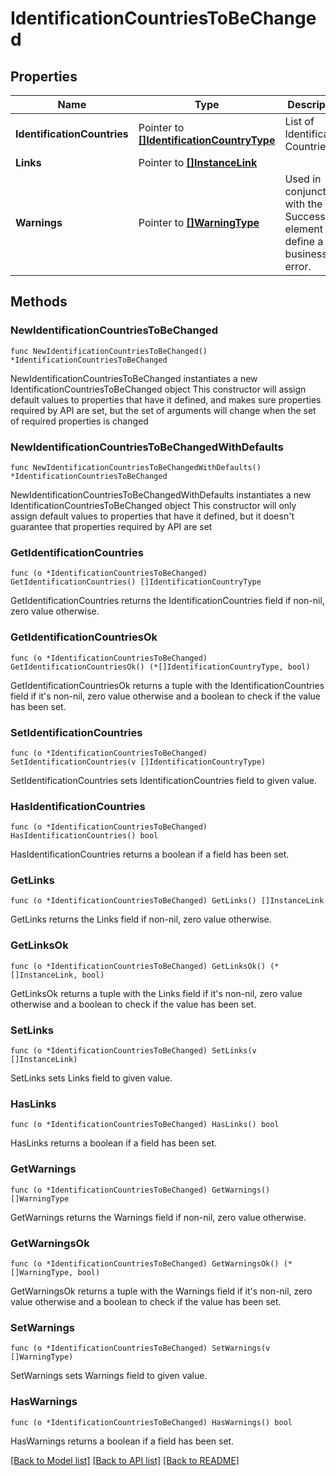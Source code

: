 # IdentificationCountriesToBeChanged

## Properties

Name | Type | Description | Notes
------------ | ------------- | ------------- | -------------
**IdentificationCountries** | Pointer to [**[]IdentificationCountryType**](IdentificationCountryType.md) | List of Identification Countries. | [optional] 
**Links** | Pointer to [**[]InstanceLink**](InstanceLink.md) |  | [optional] 
**Warnings** | Pointer to [**[]WarningType**](WarningType.md) | Used in conjunction with the Success element to define a business error. | [optional] 

## Methods

### NewIdentificationCountriesToBeChanged

`func NewIdentificationCountriesToBeChanged() *IdentificationCountriesToBeChanged`

NewIdentificationCountriesToBeChanged instantiates a new IdentificationCountriesToBeChanged object
This constructor will assign default values to properties that have it defined,
and makes sure properties required by API are set, but the set of arguments
will change when the set of required properties is changed

### NewIdentificationCountriesToBeChangedWithDefaults

`func NewIdentificationCountriesToBeChangedWithDefaults() *IdentificationCountriesToBeChanged`

NewIdentificationCountriesToBeChangedWithDefaults instantiates a new IdentificationCountriesToBeChanged object
This constructor will only assign default values to properties that have it defined,
but it doesn't guarantee that properties required by API are set

### GetIdentificationCountries

`func (o *IdentificationCountriesToBeChanged) GetIdentificationCountries() []IdentificationCountryType`

GetIdentificationCountries returns the IdentificationCountries field if non-nil, zero value otherwise.

### GetIdentificationCountriesOk

`func (o *IdentificationCountriesToBeChanged) GetIdentificationCountriesOk() (*[]IdentificationCountryType, bool)`

GetIdentificationCountriesOk returns a tuple with the IdentificationCountries field if it's non-nil, zero value otherwise
and a boolean to check if the value has been set.

### SetIdentificationCountries

`func (o *IdentificationCountriesToBeChanged) SetIdentificationCountries(v []IdentificationCountryType)`

SetIdentificationCountries sets IdentificationCountries field to given value.

### HasIdentificationCountries

`func (o *IdentificationCountriesToBeChanged) HasIdentificationCountries() bool`

HasIdentificationCountries returns a boolean if a field has been set.

### GetLinks

`func (o *IdentificationCountriesToBeChanged) GetLinks() []InstanceLink`

GetLinks returns the Links field if non-nil, zero value otherwise.

### GetLinksOk

`func (o *IdentificationCountriesToBeChanged) GetLinksOk() (*[]InstanceLink, bool)`

GetLinksOk returns a tuple with the Links field if it's non-nil, zero value otherwise
and a boolean to check if the value has been set.

### SetLinks

`func (o *IdentificationCountriesToBeChanged) SetLinks(v []InstanceLink)`

SetLinks sets Links field to given value.

### HasLinks

`func (o *IdentificationCountriesToBeChanged) HasLinks() bool`

HasLinks returns a boolean if a field has been set.

### GetWarnings

`func (o *IdentificationCountriesToBeChanged) GetWarnings() []WarningType`

GetWarnings returns the Warnings field if non-nil, zero value otherwise.

### GetWarningsOk

`func (o *IdentificationCountriesToBeChanged) GetWarningsOk() (*[]WarningType, bool)`

GetWarningsOk returns a tuple with the Warnings field if it's non-nil, zero value otherwise
and a boolean to check if the value has been set.

### SetWarnings

`func (o *IdentificationCountriesToBeChanged) SetWarnings(v []WarningType)`

SetWarnings sets Warnings field to given value.

### HasWarnings

`func (o *IdentificationCountriesToBeChanged) HasWarnings() bool`

HasWarnings returns a boolean if a field has been set.


[[Back to Model list]](../README.md#documentation-for-models) [[Back to API list]](../README.md#documentation-for-api-endpoints) [[Back to README]](../README.md)


